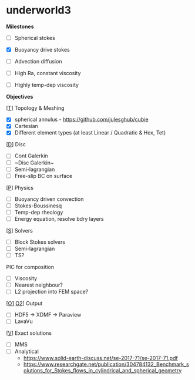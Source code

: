 # underworld3

**Milestones**

- [ ] Spherical stokes

- [x] Buoyancy drive stokes

- [ ] Advection diffusion

- [ ] High Ra, constant viscosity

- [ ] Highly temp-dep viscosity

**Objectives**

[[T](https://github.com/underworldcode/underworld3/blob/master/src/ex1.c#L174)] Topology & Meshing
- [x] spherical annulus - https://github.com/julesghub/cubie
- [x] Cartesian
- [x] Different element types (at least Linear / Quadratic & Hex, Tet)

[[D](https://github.com/underworldcode/underworld3/blob/master/src/ex1.c#L268)] Disc 
- [ ] Cont Galerkin 
- [ ] ~Disc Galerkin~
- [ ] Semi-lagrangian
- [ ] Free-slip BC on surface

[[P](https://github.com/underworldcode/underworld3/blob/master/src/ex1.c#L73)] Physics
- [ ] Buoyancy driven convection
- [ ] Stokes-Boussinesq
- [ ] Temp-dep rheology
- [ ] Energy equation, resolve bdry layers

[[S](https://github.com/underworldcode/underworld3/blob/master/src/ex1.c#L354)] Solvers
- [ ] Block Stokes solvers
- [ ] Semi-lagrangian
- [ ] TS?

PIC for composition
- [ ] Viscosity
- [ ] Nearest neighbour?
- [ ] L2 projection into FEM space?

[[O1](https://github.com/underworldcode/underworld3/blob/master/src/ex1.c#L218) [O2](https://github.com/underworldcode/underworld3/blob/master/src/ex1.c#L382)] Output
- [ ] HDF5 -> XDMF -> Paraview
- [ ] LavaVu

[[V](https://github.com/underworldcode/underworld3/blob/master/src/ex1.c#L35)] Exact solutions
- [ ] MMS
- [ ] Analytical 
  - https://www.solid-earth-discuss.net/se-2017-71/se-2017-71.pdf
  - https://www.researchgate.net/publication/304784132_Benchmark_solutions_for_Stokes_flows_in_cylindrical_and_spherical_geometry
